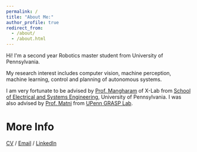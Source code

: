 ```yaml
---
permalink: /
title: "About Me:"
author_profile: true
redirect_from: 
  - /about/
  - /about.html
---
```


Hi! I'm a second year Robotics master student from University of Pennsylvania. 

My research interest includes computer vision, machine perception, machine learning, control and planning of autonomous systems.

I am very fortunate to be advised by [Prof. Mangharam](https://www.seas.upenn.edu/~rahulm/) of X-Lab from [School of Electrical and Systems Engineering](https://www.ese.upenn.edu/), University of Pennsylvania. I was also advised by [Prof. Matni](https://www.grasp.upenn.edu/people/nikolai-matni/) from [UPenn GRASP Lab](https://www.grasp.upenn.edu/).

# More Info
[CV](https://drive.google.com/file/d/1-piUgO1EKJCcXVaj0L0IjY5svSrVXrPR/view?usp=sharing) / [Email](mailto:luyingz@seas.upenn.edu) / [LinkedIn](https://www.linkedin.com/in/luying-zhang-977a47267/)
